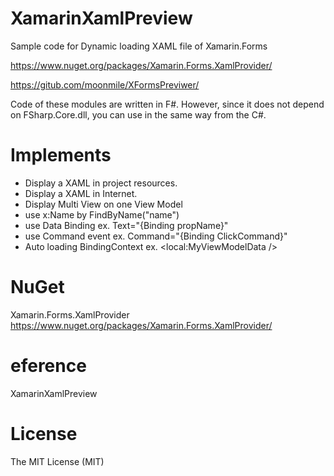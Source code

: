 XamarinXamlPreview
===============
Sample code for Dynamic loading XAML file of Xamarin.Forms

https://www.nuget.org/packages/Xamarin.Forms.XamlProvider/

https://gitub.com/moonmile/XFormsPreviwer/

Code of these modules are written in F#. 
However, since it does not depend on FSharp.Core.dll, you can use in the same way from the C#.


# Implements 

- Display a XAML in project resources.
- Display a XAML in Internet.
- Display Multi View on one View Model
- use x:Name by FindByName<T>("name")
- use Data Binding ex. Text="{Binding propName}"
- use Command event ex. Command="{Binding ClickCommand}"
- Auto loading BindingContext ex. <local:MyViewModelData />

# NuGet

Xamarin.Forms.XamlProvider
https://www.nuget.org/packages/Xamarin.Forms.XamlProvider/

# eference 

XamarinXamlPreview

# License

The MIT License (MIT)

